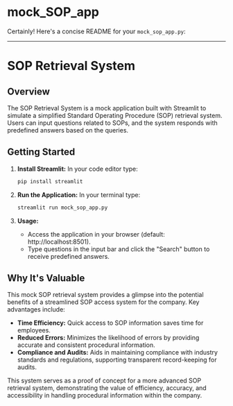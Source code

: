 # mock_SOP_app


Certainly! Here's a concise README for your `mock_sop_app.py`:

---

# SOP Retrieval System

## Overview
The SOP Retrieval System is a mock application built with Streamlit to simulate a simplified Standard Operating Procedure (SOP) retrieval system. Users can input questions related to SOPs, and the system responds with predefined answers based on the queries.

## Getting Started
1. **Install Streamlit:**
In your code editor type:
   ```bash
   pip install streamlit
   ```

3. **Run the Application:**
In your terminal type:
   ```bash
   streamlit run mock_sop_app.py
   ```

5. **Usage:**
   - Access the application in your browser (default: http://localhost:8501).
   - Type questions in the input bar and click the "Search" button to receive predefined answers.

## Why It's Valuable
This mock SOP retrieval system provides a glimpse into the potential benefits of a streamlined SOP access system for the company. Key advantages include:
- **Time Efficiency:** Quick access to SOP information saves time for employees.
- **Reduced Errors:** Minimizes the likelihood of errors by providing accurate and consistent procedural information.
- **Compliance and Audits:** Aids in maintaining compliance with industry standards and regulations, supporting transparent record-keeping for audits.

This system serves as a proof of concept for a more advanced SOP retrieval system, demonstrating the value of efficiency, accuracy, and accessibility in handling procedural information within the company.
